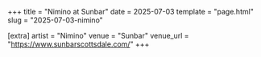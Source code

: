 +++
title = "Nimino at Sunbar"
date = 2025-07-03
template = "page.html"
slug = "2025-07-03-nimino"

[extra]
artist = "Nimino"
venue = "Sunbar"
venue_url = "https://www.sunbarscottsdale.com/"
+++
